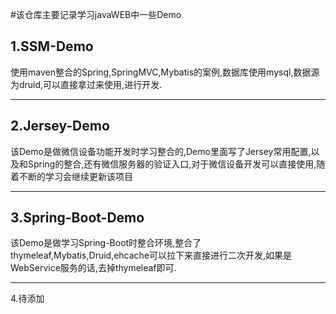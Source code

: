﻿#该仓库主要记录学习javaWEB中一些Demo

1.SSM-Demo
----------
使用maven整合的Spring,SpringMVC,Mybatis的案例,数据库使用mysql,数据源为druid,可以直接拿过来使用,进行开发.


----------

2.Jersey-Demo
--------------
该Demo是做微信设备功能开发时学习整合的,Demo里面写了Jersey常用配置,以及和Spring的整合,还有微信服务器的验证入口,对于微信设备开发可以直接使用,随着不断的学习会继续更新该项目


----------

3.Spring-Boot-Demo
--------------
该Demo是做学习Spring-Boot时整合环境,整合了thymeleaf,Mybatis,Druid,ehcache可以拉下来直接进行二次开发,如果是WebService服务的话,去掉thymeleaf即可.

----------
4.待添加
